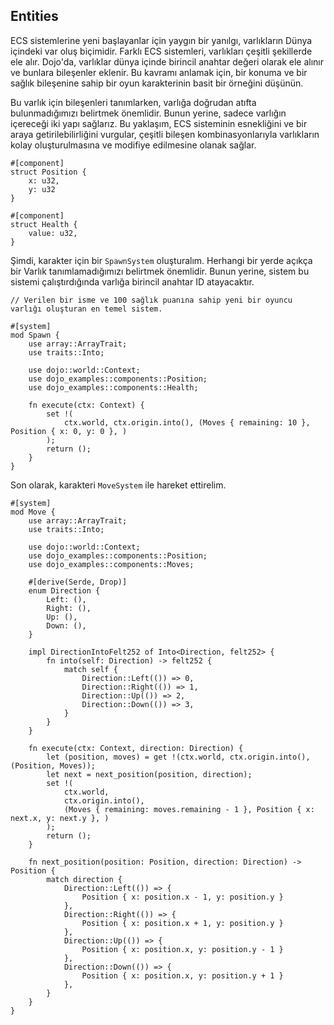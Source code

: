 ## Entities

ECS sistemlerine yeni başlayanlar için yaygın bir yanılgı, varlıkların Dünya içindeki var oluş biçimidir. Farklı ECS sistemleri, varlıkları çeşitli şekillerde ele alır. Dojo'da, varlıklar dünya içinde birincil anahtar değeri olarak ele alınır ve bunlara bileşenler eklenir. Bu kavramı anlamak için, bir konuma ve bir sağlık bileşenine sahip bir oyun karakterinin basit bir örneğini düşünün.

Bu varlık için bileşenleri tanımlarken, varlığa doğrudan atıfta bulunmadığımızı belirtmek önemlidir. Bunun yerine, sadece varlığın içereceği iki yapı sağlarız. Bu yaklaşım, ECS sisteminin esnekliğini ve bir araya getirilebilirliğini vurgular, çeşitli bileşen kombinasyonlarıyla varlıkların kolay oluşturulmasına ve modifiye edilmesine olanak sağlar.

```rust,ignore
#[component]
struct Position {
    x: u32,
    y: u32
}

#[component]
struct Health {
    value: u32,
}

```

Şimdi, karakter için bir `SpawnSystem` oluşturalım. Herhangi bir yerde açıkça bir Varlık tanımlamadığımızı belirtmek önemlidir. Bunun yerine, sistem bu sistemi çalıştırdığında varlığa birincil anahtar ID atayacaktır.

```rust,ignore
// Verilen bir isme ve 100 sağlık puanına sahip yeni bir oyuncu varlığı oluşturan en temel sistem.

#[system]
mod Spawn {
    use array::ArrayTrait;
    use traits::Into;

    use dojo::world::Context;
    use dojo_examples::components::Position;
    use dojo_examples::components::Health;

    fn execute(ctx: Context) {
        set !(
            ctx.world, ctx.origin.into(), (Moves { remaining: 10 }, Position { x: 0, y: 0 }, )
        );
        return ();
    }
}
```

Son olarak, karakteri `MoveSystem` ile hareket ettirelim.

```rust,ignore
#[system]
mod Move {
    use array::ArrayTrait;
    use traits::Into;

    use dojo::world::Context;
    use dojo_examples::components::Position;
    use dojo_examples::components::Moves;

    #[derive(Serde, Drop)]
    enum Direction {
        Left: (),
        Right: (),
        Up: (),
        Down: (),
    }

    impl DirectionIntoFelt252 of Into<Direction, felt252> {
        fn into(self: Direction) -> felt252 {
            match self {
                Direction::Left(()) => 0,
                Direction::Right(()) => 1,
                Direction::Up(()) => 2,
                Direction::Down(()) => 3,
            }
        }
    }

    fn execute(ctx: Context, direction: Direction) {
        let (position, moves) = get !(ctx.world, ctx.origin.into(), (Position, Moves));
        let next = next_position(position, direction);
        set !(
            ctx.world,
            ctx.origin.into(),
            (Moves { remaining: moves.remaining - 1 }, Position { x: next.x, y: next.y }, )
        );
        return ();
    }

    fn next_position(position: Position, direction: Direction) -> Position {
        match direction {
            Direction::Left(()) => {
                Position { x: position.x - 1, y: position.y }
            },
            Direction::Right(()) => {
                Position { x: position.x + 1, y: position.y }
            },
            Direction::Up(()) => {
                Position { x: position.x, y: position.y - 1 }
            },
            Direction::Down(()) => {
                Position { x: position.x, y: position.y + 1 }
            },
        }
    }
}
```
